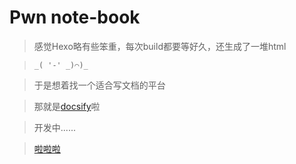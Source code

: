 # Pwn note-book

> 感觉Hexo略有些笨重，每次build都要等好久，还生成了一堆html 

> `_( '-' _)⌒)_`

> 于是想着找一个适合写文档的平台

> 那就是[docsify](docsify.md)啦

> 开发中......

> [啦啦啦](//taqini.space)


